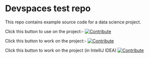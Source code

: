 # Devspaces test repo

This repo contains example source code for a data science project.

Click this button to use on the project:-
[![Contribute](https://www.eclipse.org/che/contribute.svg)](https://devspaces.apps.ocp1.azure.dso.digital.mod.uk/#https://github.com/dayglo/devspaces-test/tree/tensorflow-test)

Click this button to work on the project:-
[![Contribute](https://www.eclipse.org/che/contribute.svg)](https://devspaces.apps.ocp1.azure.dso.digital.mod.uk/#https://github.com/dayglo/devspaces-test)




Click this button to work on the project (in IntelliJ IDEA)
[![Contribute](https://www.eclipse.org/che/contribute.svg)](https://devspaces.apps.ocp1.azure.dso.digital.mod.uk/#[https://github.com/dayglo/devspaces-test](https://github.com/dayglo/devspaces-test/tree/tensorflow-test)?new&che-editor=che-incubator/che-idea/latest)

